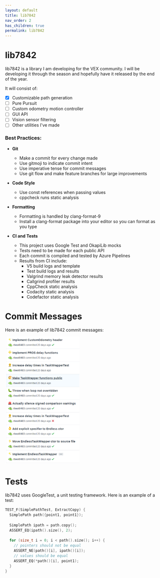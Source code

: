 ```yaml
---
layout: default
title: lib7842
nav_order: 2
has_children: true
permalink: lib7842
---
```


# lib7842

lib7842 is a library I am developing for the VEX community. I will be developing it through the season and hopefully have it released by the end of the year. 

It will consist of:

- [x] Customizable path generation 
- [ ] Pure Pursuit
- [ ] Custom odometry motion controller
- [ ] GUI API
- [ ] Vision sensor filtering
- [ ] Other utilities I've made

### Best Practices:

- **Git**

  - Make a commit for every change made
  - Use gitmoji to indicate commit intent
  - Use imperative tense for commit messages
  - Use git flow and make feature branches for large improvements
- **Code Style**
  - Use const references when passing values
  - cppcheck runs static analysis
- **Formatting**
  - Formatting is handled by clang-format-9
  - Install a clang-format package into your editor so you can format as you type
- **CI and Tests**
  - This project uses Google Test and OkapiLib mocks
  - Tests need to be made for each public API
  - Each commit is compiled and tested by Azure Pipelines
  - Results from CI include:
    - V5 build logs and template
    - Test build logs and results
    - Valgrind memory leak detector results
    - Callgrind profiler results
    - CppCheck static analysis
    - Codacity static analysis
    - Codefactor static analysis

# Commit Messages

Here is an example of lib7842 commit messages:

<img src="/assets/images/image-20191115151808784.png" style="zoom: 67%;" />

# Tests

lib7842 uses GoogleTest, a unit testing framework. Here is an example of a test:

```cpp
TEST_F(SimplePathTest, ExtractCopy) {
  SimplePath path({point1, point1});

  SimplePath ipath = path.copy();
  ASSERT_EQ(ipath().size(), 2);

  for (size_t i = 0; i < path().size(); i++) {
    // pointers should not be equal
    ASSERT_NE(path()[i], ipath()[i]);
    // values should be equal
    ASSERT_EQ(*path()[i], point1);
  }
}
```

